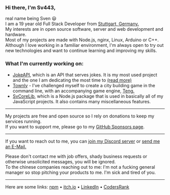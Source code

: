 <!-- Pro Tip: to create a page like this just create a public repo with your username as its name :) -->

### Hi there, I'm Sv443,
real name being Sven 😃  
I am a 19 year old Full Stack Developer from [Stuttgart, Germany.](https://goo.gl/maps/fnQBaP3c9xpkwVnt9)  
My interests are in open source software, server and web development and hardware.  
Most of my projects are made with Node.js, nginx, Linux, Arduino or C++.  
Although I love working in a familiar environment, I'm always open to try out new technologies and want to continue learning and improving my skills.  
  
### What I'm currently working on:
- [JokeAPI](https://github.com/Sv443/JokeAPI), which is an API that serves jokes. It is my most used project and the one I am dedicating the most time to [(read more)](https://jokeapi.dev)
- [Townly](https://github.com/Sv443/Townly) - I've challenged myself to create a city building game in the command line, with an accompanying game engine, [Teng.](https://github.com/Sv443/Teng)
- [SvCoreLib](https://github.com/Sv443/SvCoreLib), which is a Node.js package that is used in basically all of my JavaScript projects. It also contains many miscellaneous features.

---

My projects are free and open source so I rely on donations to keep my services running.  
If you want to support me, please go to my [GitHub Sponsors page](https://github.com/sponsors/Sv443).  

---

If you want to reach out to me, you can [join my Discord server](https://dc.sv443.net/) or [send me an E-Mail.](mailto:contact@sv443.net)  
  
Please don't contact me with job offers, shady business requests or otherwise unsolicited messages, you will be ignored.  
To the chinese companies reaching out to me: I'm not a fucking general manager so stop pitching your products to me. I'm sick and tired of you.  

---

Here are some links: [npm](https://www.npmjs.com/~sv443) • [itch.io](https://sv443.itch.io/) • [LinkedIn](https://www.linkedin.com/in/sven-fehler/) • [CodersRank](https://profile.codersrank.io/user/sv443)  
